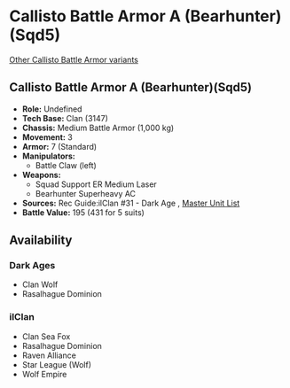 # Callisto Battle Armor A (Bearhunter)(Sqd5) 

[Other Callisto Battle Armor variants](../callisto_battle_armor.md) 

## Callisto Battle Armor A (Bearhunter)(Sqd5) 

- **Role:** Undefined 
- **Tech Base:** Clan (3147) 
- **Chassis:** Medium Battle Armor (1,000 kg) 
- **Movement:** 3 
- **Armor:** 7 (Standard) 
- **Manipulators:** 
  - Battle Claw (left) 
- **Weapons:** 
  - Squad Support ER Medium Laser 
  - Bearhunter Superheavy AC 
- **Sources:** Rec Guide:ilClan #31 - Dark Age , [Master Unit List](http://masterunitlist.info/Unit/Details/9438) 
- **Battle Value:** 195 (431 for 5 suits) 

## Availability 

### Dark Ages 

- Clan Wolf 
- Rasalhague Dominion 

### ilClan 

- Clan Sea Fox 
- Rasalhague Dominion 
- Raven Alliance 
- Star League (Wolf) 
- Wolf Empire 

